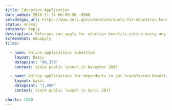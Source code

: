 ```yaml
---
title: Education Application
date_added: 2016-11-11 00:00:00 -0500
vetsdotgov_url: https://www.vets.gov/education/apply-for-education-benefits/
status: normal
category: Apply
description: Veterans can apply for eduction benefits online using any mobile device
screenshot: eduapply
tiles:

  - name: Online applications submitted
    layout: basic
    datapoint: "96,353"
    context: since public launch in November 2016

  - name: Online applications for dependents to get transferred benefits
    layout: basic
    datapoint: "1,090"
    context: since public launch in April 2017

charts: 1990
---
```

